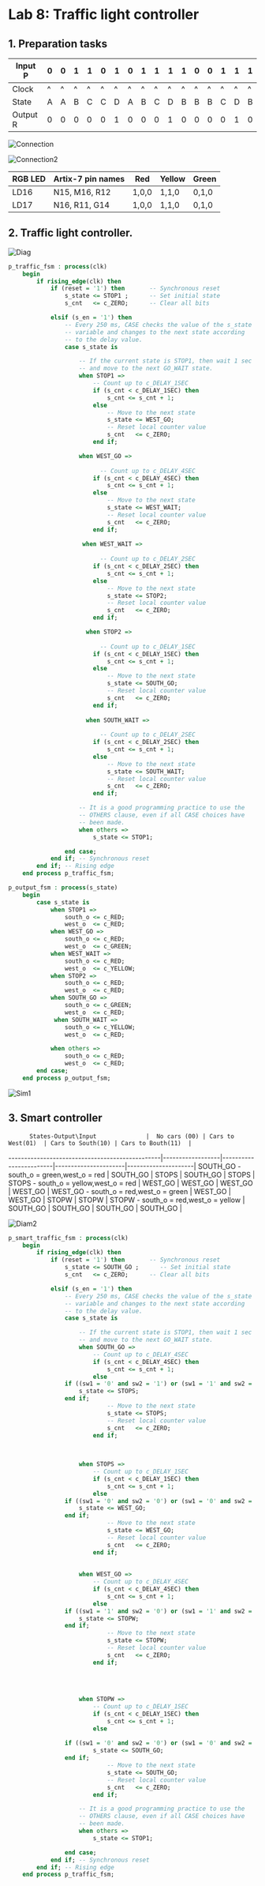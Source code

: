 # Lab 8: Traffic light controller


## 1.  Preparation tasks

Input P  | 0 | 0 | 1 | 1 | 0 | 1 | 0 | 1 | 1 | 1 | 1 | 0 | 0 | 1 | 1 | 1 |
---------|---|---|---|---|---|---|---|---|---|---|---|---|---|---|---|---|
 Clock   | ^ | ^ | ^ | ^ | ^ | ^ | ^ | ^ | ^ | ^ | ^ | ^ | ^ | ^ | ^ | ^ |
 State   | A | A | B | C | C | D | A | B | C | D | B | B | B | C | D | B |
Output R | 0 | 0 | 0 | 0 | 0 | 1 | 0 | 0 | 0 | 1 | 0 | 0 | 0 | 0 | 1 | 0 |


![Connection](https://github.com/FranciscaCampos/Digital-electronics-1/blob/main/Labs/08-traffic-lights/Sch.PNG)	

![Connection2](https://github.com/FranciscaCampos/Digital-electronics-1/blob/main/Labs/08-traffic-lights/Schematic.PNG)	

RGB LED | 	Artix-7 pin names | Red   | Yellow | Green  |
--------|---------------------|-------|--------|--------|
 LD16   |    N15, M16, R12    | 1,0,0 | 1,1,0  | 0,1,0  |
 LD17   |    N16, R11, G14    | 1,0,0 | 1,1,0  | 0,1,0  |


## 2. Traffic light controller.

![Diag](https://github.com/FranciscaCampos/Digital-electronics-1/blob/main/Labs/08-traffic-lights/Diag1.PNG)	

```vhdl
p_traffic_fsm : process(clk)
    begin
        if rising_edge(clk) then
            if (reset = '1') then       -- Synchronous reset
                s_state <= STOP1 ;      -- Set initial state
                s_cnt   <= c_ZERO;      -- Clear all bits

            elsif (s_en = '1') then
                -- Every 250 ms, CASE checks the value of the s_state 
                -- variable and changes to the next state according 
                -- to the delay value.
                case s_state is

                    -- If the current state is STOP1, then wait 1 sec
                    -- and move to the next GO_WAIT state.
                    when STOP1 =>
                        -- Count up to c_DELAY_1SEC
                        if (s_cnt < c_DELAY_1SEC) then
                            s_cnt <= s_cnt + 1;
                        else
                            -- Move to the next state
                            s_state <= WEST_GO;
                            -- Reset local counter value
                            s_cnt   <= c_ZERO;
                        end if;

                    when WEST_GO =>
                    
                          -- Count up to c_DELAY_4SEC
                        if (s_cnt < c_DELAY_4SEC) then
                            s_cnt <= s_cnt + 1;
                        else
                            -- Move to the next state
                            s_state <= WEST_WAIT;
                            -- Reset local counter value
                            s_cnt   <= c_ZERO;
                        end if;   
                      
                     when WEST_WAIT =>
                    
                          -- Count up to c_DELAY_2SEC
                        if (s_cnt < c_DELAY_2SEC) then
                            s_cnt <= s_cnt + 1;
                        else
                            -- Move to the next state
                            s_state <= STOP2;
                            -- Reset local counter value
                            s_cnt   <= c_ZERO;
                        end if;

                      when STOP2 =>
                    
                          -- Count up to c_DELAY_1SEC
                        if (s_cnt < c_DELAY_1SEC) then
                            s_cnt <= s_cnt + 1;
                        else
                            -- Move to the next state
                            s_state <= SOUTH_GO;
                            -- Reset local counter value
                            s_cnt   <= c_ZERO;
                        end if;
                        
                      when SOUTH_WAIT =>
                    
                          -- Count up to c_DELAY_2SEC
                        if (s_cnt < c_DELAY_2SEC) then
                            s_cnt <= s_cnt + 1;
                        else
                            -- Move to the next state
                            s_state <= SOUTH_WAIT;
                            -- Reset local counter value
                            s_cnt   <= c_ZERO;
                        end if;

                    -- It is a good programming practice to use the 
                    -- OTHERS clause, even if all CASE choices have 
                    -- been made. 
                    when others =>
                        s_state <= STOP1;

                end case;
            end if; -- Synchronous reset
        end if; -- Rising edge
    end process p_traffic_fsm;
```

```vhdl
p_output_fsm : process(s_state)
    begin
        case s_state is
            when STOP1 =>
                south_o <= c_RED;
                west_o  <= c_RED;
            when WEST_GO =>
                south_o <= c_RED;
                west_o  <= c_GREEN;
            when WEST_WAIT =>
                south_o <= c_RED;
                west_o  <= c_YELLOW;
            when STOP2 =>
                south_o <= c_RED;
                west_o  <= c_RED;
            when SOUTH_GO =>
                south_o <= c_GREEN;
                west_o  <= c_RED;
             when SOUTH_WAIT =>
                south_o <= c_YELLOW;
                west_o  <= c_RED;

            when others =>
                south_o <= c_RED;
                west_o  <= c_RED;
        end case;
    end process p_output_fsm;
```
	 
![Sim1](https://github.com/FranciscaCampos/Digital-electronics-1/blob/main/Labs/08-traffic-lights/Sim1.PNG)	
	
## 3. Smart controller
	
	
	
          States-Output\Input              |  No cars (00) | Cars to West(01)  | Cars to South(10) | Cars to Bouth(11)  |
------------------------------------------------|------------------|------------------------|----------------------|---------------------|
SOUTH_GO - south_o = green,west_o = red         |    SOUTH_GO      |      STOPS             |     SOUTH_GO         |        STOPS        |
STOPS   - south_o = yellow,west_o = red         |    WEST_GO       |     WEST_GO            |      WEST_GO         |       WEST_GO       |
WEST_GO  - south_o = red,west_o = green         |    WEST_GO       |      WEST_GO           |      STOPW           |        STOPW        |
STOPW   - south_o = red,west_o = yellow         |    SOUTH_GO      |     SOUTH_GO           |      SOUTH_GO        |       SOUTH_GO      |
 
 
 
 
 ![Diam2](https://github.com/FranciscaCampos/Digital-electronics-1/blob/main/Labs/08-traffic-lights/Diag2.PNG)	
 
 
 
```vhdl
p_smart_traffic_fsm : process(clk)
    begin
        if rising_edge(clk) then
            if (reset = '1') then       -- Synchronous reset
                s_state <= SOUTH_GO ;      -- Set initial state
                s_cnt   <= c_ZERO;      -- Clear all bits

            elsif (s_en = '1') then
                -- Every 250 ms, CASE checks the value of the s_state 
                -- variable and changes to the next state according 
                -- to the delay value.
                case s_state is

                    -- If the current state is STOP1, then wait 1 sec
                    -- and move to the next GO_WAIT state.
                    when SOUTH_GO =>
                        -- Count up to c_DELAY_4SEC
                        if (s_cnt < c_DELAY_4SEC) then
                            s_cnt <= s_cnt + 1;
                        else
				if ((sw1 = '0' and sw2 = '1') or (sw1 = '1' and sw2 = '1')) then
					s_state <= STOPS;
				end if;
                            -- Move to the next state
                            s_state <= STOPS;
                            -- Reset local counter value
                            s_cnt   <= c_ZERO;
                        end if;
						
						

                    when STOPS =>
                        -- Count up to c_DELAY_1SEC
                        if (s_cnt < c_DELAY_1SEC) then
                            s_cnt <= s_cnt + 1;
                        else
				if ((sw1 = '0' and sw2 = '0') or (sw1 = '0' and sw2 = '1') or (sw1 = '1' and sw2 = '0') or (sw1 = '1' and sw2 = '1')) then
					s_state <= WEST_GO;
				end if;
                            -- Move to the next state
                            s_state <= WEST_GO;
                            -- Reset local counter value
                            s_cnt   <= c_ZERO;
                        end if;
						
											
					when WEST_GO =>
                        -- Count up to c_DELAY_4SEC
                        if (s_cnt < c_DELAY_4SEC) then
                            s_cnt <= s_cnt + 1;
                        else						
				if ((sw1 = '1' and sw2 = '0') or (sw1 = '1' and sw2 = '1')) then
					s_state <= STOPW;
				end if;
                            -- Move to the next state
                            s_state <= STOPW;
                            -- Reset local counter value
                            s_cnt   <= c_ZERO;
                        end if;
						
							
						
						
				    when STOPW =>
                        -- Count up to c_DELAY_1SEC
                        if (s_cnt < c_DELAY_1SEC) then
                            s_cnt <= s_cnt + 1;
                        else
						
				if ((sw1 = '0' and sw2 = '0') or (sw1 = '0' and sw2 = '1') or (sw1 = '1' and sw2 = '0') or (sw1 = '1' and sw2 = '1')) then
						s_state <= SOUTH_GO;
				end if;
                            -- Move to the next state
                            s_state <= SOUTH_GO;
                            -- Reset local counter value
                            s_cnt   <= c_ZERO;
                        end if;

                    -- It is a good programming practice to use the 
                    -- OTHERS clause, even if all CASE choices have 
                    -- been made. 
                    when others =>
                        s_state <= STOP1;

                end case;
            end if; -- Synchronous reset
        end if; -- Rising edge
    end process p_traffic_fsm;
```
 
 
 
